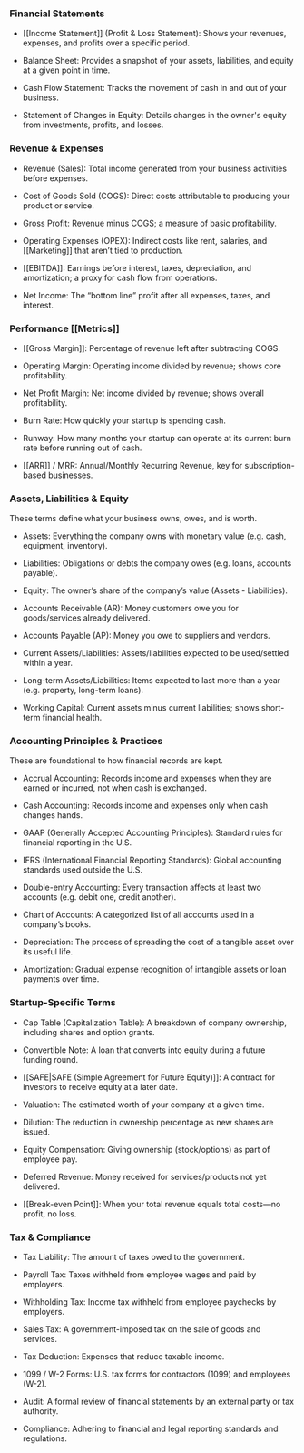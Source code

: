 ###  Financial Statements

- [[Income Statement]] (Profit & Loss Statement): Shows your revenues, expenses, and profits over a specific period.
    
- Balance Sheet: Provides a snapshot of your assets, liabilities, and equity at a given point in time.
    
- Cash Flow Statement: Tracks the movement of cash in and out of your business.
    
- Statement of Changes in Equity: Details changes in the owner's equity from investments, profits, and losses.

###  Revenue & Expenses

- Revenue (Sales): Total income generated from your business activities before expenses.
    
- Cost of Goods Sold (COGS): Direct costs attributable to producing your product or service.
    
- Gross Profit: Revenue minus COGS; a measure of basic profitability.
    
- Operating Expenses (OPEX): Indirect costs like rent, salaries, and [[Marketing]] that aren’t tied to production.
    
- [[EBITDA]]: Earnings before interest, taxes, depreciation, and amortization; a proxy for cash flow from operations.
    
- Net Income: The “bottom line” profit after all expenses, taxes, and interest.
    
### Performance [[Metrics]]

- [[Gross Margin]]: Percentage of revenue left after subtracting COGS.
    
- Operating Margin: Operating income divided by revenue; shows core profitability.
    
- Net Profit Margin: Net income divided by revenue; shows overall profitability.
    
- Burn Rate: How quickly your startup is spending cash.
    
- Runway: How many months your startup can operate at its current burn rate before running out of cash.
    
- [[ARR]] / MRR: Annual/Monthly Recurring Revenue, key for subscription-based businesses.

### Assets, Liabilities & Equity

These terms define what your business owns, owes, and is worth.

- Assets: Everything the company owns with monetary value (e.g. cash, equipment, inventory).
    
- Liabilities: Obligations or debts the company owes (e.g. loans, accounts payable).
    
- Equity: The owner’s share of the company’s value (Assets - Liabilities).
    
- Accounts Receivable (AR): Money customers owe you for goods/services already delivered.
    
- Accounts Payable (AP): Money you owe to suppliers and vendors.
    
- Current Assets/Liabilities: Assets/liabilities expected to be used/settled within a year.
    
- Long-term Assets/Liabilities: Items expected to last more than a year (e.g. property, long-term loans).
    
- Working Capital: Current assets minus current liabilities; shows short-term financial health.
    
### Accounting Principles & Practices

These are foundational to how financial records are kept.

- Accrual Accounting: Records income and expenses when they are earned or incurred, not when cash is exchanged.
    
- Cash Accounting: Records income and expenses only when cash changes hands.
    
- GAAP (Generally Accepted Accounting Principles): Standard rules for financial reporting in the U.S.
    
- IFRS (International Financial Reporting Standards): Global accounting standards used outside the U.S.
    
- Double-entry Accounting: Every transaction affects at least two accounts (e.g. debit one, credit another).
    
- Chart of Accounts: A categorized list of all accounts used in a company’s books.
    
- Depreciation: The process of spreading the cost of a tangible asset over its useful life.
    
- Amortization: Gradual expense recognition of intangible assets or loan payments over time.
    

### Startup-Specific Terms

- Cap Table (Capitalization Table): A breakdown of company ownership, including shares and option grants.
    
- Convertible Note: A loan that converts into equity during a future funding round.
    
- [[SAFE|SAFE (Simple Agreement for Future Equity)]]: A contract for investors to receive equity at a later date.
    
- Valuation: The estimated worth of your company at a given time.
    
- Dilution: The reduction in ownership percentage as new shares are issued.
    
- Equity Compensation: Giving ownership (stock/options) as part of employee pay.
    
- Deferred Revenue: Money received for services/products not yet delivered.
    
- [[Break-even Point]]: When your total revenue equals total costs—no profit, no loss.

### Tax & Compliance

- Tax Liability: The amount of taxes owed to the government.
    
- Payroll Tax: Taxes withheld from employee wages and paid by employers.
    
- Withholding Tax: Income tax withheld from employee paychecks by employers.
    
- Sales Tax: A government-imposed tax on the sale of goods and services.
    
- Tax Deduction: Expenses that reduce taxable income.
    
- 1099 / W-2 Forms: U.S. tax forms for contractors (1099) and employees (W-2).
    
- Audit: A formal review of financial statements by an external party or tax authority.
    
- Compliance: Adhering to financial and legal reporting standards and regulations.
